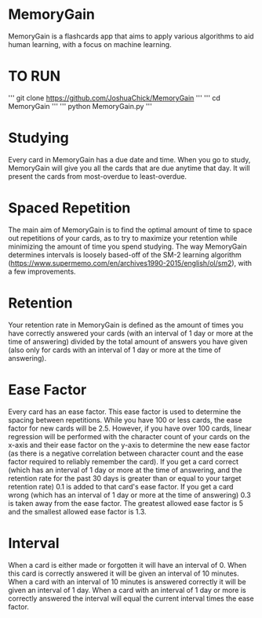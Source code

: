# MemoryGain
MemoryGain is a flashcards app that aims to apply various algorithms to aid human learning, with a focus on machine learning.

# TO RUN

'''
git clone https://github.com/JoshuaChick/MemoryGain
'''
'''
cd MemoryGain
'''
'''
python MemoryGain.py
'''

# Studying

Every card in MemoryGain has a due date and time. When you go to study, MemoryGain will give you all the cards that are due anytime that day. It will present the cards from most-overdue to least-overdue.


# Spaced Repetition

The main aim of MemoryGain is to find the optimal amount of time to space out repetitions of your cards, as to try to maximize your retention while minimizing the amount of time you spend studying. The way MemoryGain determines intervals is loosely based-off of the SM-2 learning algorithm (https://www.supermemo.com/en/archives1990-2015/english/ol/sm2), with a few improvements.


# Retention

Your retention rate in MemoryGain is defined as the amount of times you have correctly answered your cards (with an interval of 1 day or more at the time of answering) divided by the total amount of answers you have given (also only for cards with an interval of 1 day or more at the time of answering).


# Ease Factor

Every card has an ease factor. This ease factor is used to determine the spacing between repetitions. While you have 100 or less cards, the ease factor for new cards will be 2.5. However, if you have over 100 cards, linear regression will be performed with the character count of your cards on the x-axis and their ease factor on the y-axis to determine the new ease factor (as there is a negative correlation between character count and the ease factor required to reliably remember the card). If you get a card correct (which has an interval of 1 day or more at the time of answering, and the retention rate for the past 30 days is greater than or equal to your target retention rate) 0.1 is added to that card's ease factor. If you get a card wrong (which has an interval of 1 day or more at the time of answering) 0.3 is taken away from the ease factor. The greatest allowed ease factor is 5 and the smallest allowed ease factor is 1.3.


# Interval

When a card is either made or forgotten it will have an interval of 0. When this card is correctly answered it will be given an interval of 10 minutes. When a card with an interval of 10 minutes is answered correctly it will be given an interval of 1 day. When a card with an interval of 1 day or more is correctly answered the interval will equal the current interval times the ease factor.
